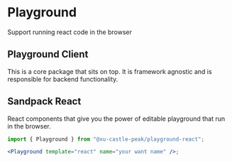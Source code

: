 # Playground

Support running react code in the browser

## Playground Client

This is a core package that sits on top. It is framework agnostic and is responsible for backend functionality.

## Sandpack React

React components that give you the power of editable playground that run in the browser.

```jsx
import { Playground } from "@xu-castle-peak/playground-react";

<Playground template="react" name="your want name" />;
```

